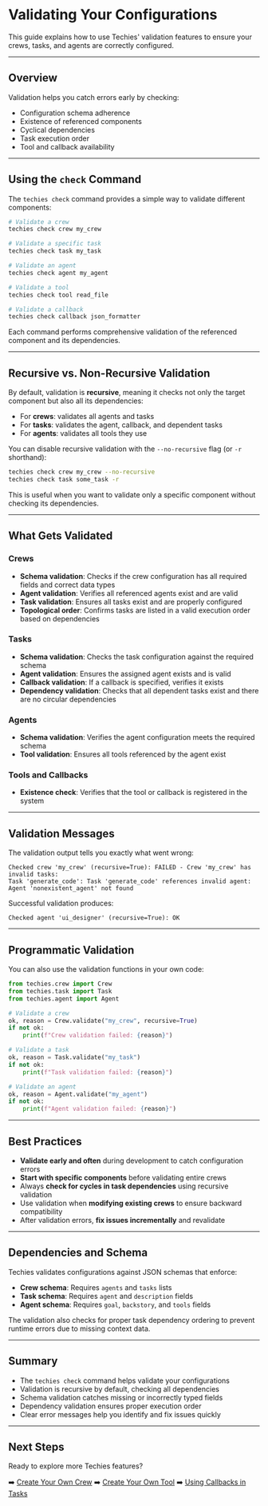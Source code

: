 # Validating Your Configurations

This guide explains how to use Techies' validation features to ensure your crews, tasks, and agents are correctly configured.

---

## Overview

Validation helps you catch errors early by checking:

- Configuration schema adherence
- Existence of referenced components
- Cyclical dependencies
- Task execution order
- Tool and callback availability

---

## Using the `check` Command

The `techies check` command provides a simple way to validate different components:

```bash
# Validate a crew
techies check crew my_crew

# Validate a specific task
techies check task my_task

# Validate an agent
techies check agent my_agent

# Validate a tool
techies check tool read_file

# Validate a callback
techies check callback json_formatter
```

Each command performs comprehensive validation of the referenced component and its dependencies.

---

## Recursive vs. Non-Recursive Validation

By default, validation is **recursive**, meaning it checks not only the target component but also all its dependencies:

- For **crews**: validates all agents and tasks
- For **tasks**: validates the agent, callback, and dependent tasks
- For **agents**: validates all tools they use

You can disable recursive validation with the `--no-recursive` flag (or `-r` shorthand):

```bash
techies check crew my_crew --no-recursive
techies check task some_task -r
```

This is useful when you want to validate only a specific component without checking its dependencies.

---

## What Gets Validated

### Crews

- **Schema validation**: Checks if the crew configuration has all required fields and correct data types
- **Agent validation**: Verifies all referenced agents exist and are valid
- **Task validation**: Ensures all tasks exist and are properly configured
- **Topological order**: Confirms tasks are listed in a valid execution order based on dependencies

### Tasks

- **Schema validation**: Checks the task configuration against the required schema
- **Agent validation**: Ensures the assigned agent exists and is valid
- **Callback validation**: If a callback is specified, verifies it exists
- **Dependency validation**: Checks that all dependent tasks exist and there are no circular dependencies

### Agents

- **Schema validation**: Verifies the agent configuration meets the required schema
- **Tool validation**: Ensures all tools referenced by the agent exist

### Tools and Callbacks

- **Existence check**: Verifies that the tool or callback is registered in the system

---

## Validation Messages

The validation output tells you exactly what went wrong:

```
Checked crew 'my_crew' (recursive=True): FAILED - Crew 'my_crew' has invalid tasks:
Task 'generate_code': Task 'generate_code' references invalid agent: Agent 'nonexistent_agent' not found
```

Successful validation produces:

```
Checked agent 'ui_designer' (recursive=True): OK
```

---

## Programmatic Validation

You can also use the validation functions in your own code:

```python
from techies.crew import Crew
from techies.task import Task
from techies.agent import Agent

# Validate a crew
ok, reason = Crew.validate("my_crew", recursive=True)
if not ok:
    print(f"Crew validation failed: {reason}")

# Validate a task
ok, reason = Task.validate("my_task")
if not ok:
    print(f"Task validation failed: {reason}")

# Validate an agent
ok, reason = Agent.validate("my_agent")
if not ok:
    print(f"Agent validation failed: {reason}")
```

---

## Best Practices

- **Validate early and often** during development to catch configuration errors
- **Start with specific components** before validating entire crews
- Always **check for cycles in task dependencies** using recursive validation
- Use validation when **modifying existing crews** to ensure backward compatibility
- After validation errors, **fix issues incrementally** and revalidate

---

## Dependencies and Schema

Techies validates configurations against JSON schemas that enforce:

- **Crew schema**: Requires `agents` and `tasks` lists
- **Task schema**: Requires `agent` and `description` fields
- **Agent schema**: Requires `goal`, `backstory`, and `tools` fields

The validation also checks for proper task dependency ordering to prevent runtime errors due to missing context data.

---

## Summary

- The `techies check` command helps validate your configurations
- Validation is recursive by default, checking all dependencies
- Schema validation catches missing or incorrectly typed fields
- Dependency validation ensures proper execution order
- Clear error messages help you identify and fix issues quickly

---

## Next Steps

Ready to explore more Techies features?

➡️ [Create Your Own Crew](./05-Create-Your-Own-Crew.md)
➡️ [Create Your Own Tool](./06-Create-Your-Own-Tool.md)
➡️ [Using Callbacks in Tasks](./07-Using-Callbacks-in-Tasks.md) 